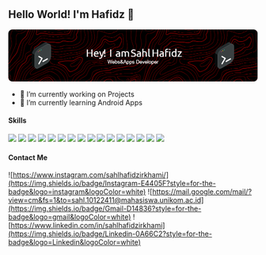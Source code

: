 ## Hello World! I'm Hafidz 👋

![hafidz](/github-header-image.png)

<!--
**sahlhafidzirkhami/sahlhafidzirkhami** is a ✨ _special_ ✨ repository because its `README.md` (this file) appears on your GitHub profile.

Here are some ideas to get you started:

- 🔭 I’m currently working on ...
- 🌱 I’m currently learning ...
- 👯 I’m looking to collaborate on ...
- 🤔 I’m looking for help with ...
- 💬 Ask me about ...
- 📫 How to reach me: ...
- 😄 Pronouns: ...
- ⚡ Fun fact: ...
-->

- 🔭 I’m currently working on Projects
- 🌱 I’m currently learning Android Apps

#### Skills

<img src = "https://img.shields.io/badge/HTML5-E34F26?style=for-the-badge&logo=html5&logoColor=white" />
<img src = "https://img.shields.io/badge/CSS3-1572B6?style=for-the-badge&logo=css3&logoColor=white" />
<img src = "https://img.shields.io/badge/JavaScript-F7DF1E?style=for-the-badge&logo=javascript&logoColor=black" />
<img src = "https://img.shields.io/badge/MySQL-005C84?style=for-the-badge&logo=mysql&logoColor=white" />
<img src = "https://img.shields.io/badge/React-20232A?style=for-the-badge&logo=react&logoColor=61DAFB"/>
<img src = "https://img.shields.io/badge/Express%20js-000000?style=for-the-badge&logo=express&logoColor=white" />
<img src = "https://img.shields.io/badge/JWT-000000?style=for-the-badge&logo=JSON%20web%20tokens&logoColor=white"/>
<img src = "https://img.shields.io/badge/next%20js-000000?style=for-the-badge&logo=nextdotjs&logoColor=white"/>
<img src = "https://img.shields.io/badge/Node%20js-339933?style=for-the-badge&logo=nodedotjs&logoColor=white"/>
<img src = "https://img.shields.io/badge/Postman-FF6C37?style=for-the-badge&logo=Postman&logoColor=white"/>
<img src = "https://img.shields.io/badge/Tailwind_CSS-38B2AC?style=for-the-badge&logo=tailwind-css&logoColor=white"/>
<img src = "https://img.shields.io/badge/Ant%20Design-1890FF?style=for-the-badge&logo=antdesign&logoColor=white"/>
<img src = "https://img.shields.io/badge/Bootstrap-563D7C?style=for-the-badge&logo=bootstrap&logoColor=white"/>
<img src = "https://img.shields.io/badge/Kotlin-B125EA?style=for-the-badge&logo=kotlin&logoColor=white"/>
<img src = "https://img.shields.io/badge/VSCode-0078D4?style=for-the-badge&logo=visual%20studio%20code&logoColor=white">
<img src  = "https://img.shields.io/badge/Android_Studio-3DDC84?style=for-the-badge&logo=android-studio&logoColor=white"/>

#### Contact Me

![https://www.instagram.com/sahlhafidzirkhami/](https://img.shields.io/badge/Instagram-E4405F?style=for-the-badge&logo=instagram&logoColor=white) ![https://mail.google.com/mail/?view=cm&fs=1&to=sahl.10122411@mahasiswa.unikom.ac.id](https://img.shields.io/badge/Gmail-D14836?style=for-the-badge&logo=gmail&logoColor=white) ![https://www.linkedin.com/in/sahlhafidzirkhami](https://img.shields.io/badge/Linkedin-0A66C2?style=for-the-badge&logo=Linkedin&logoColor=white)
